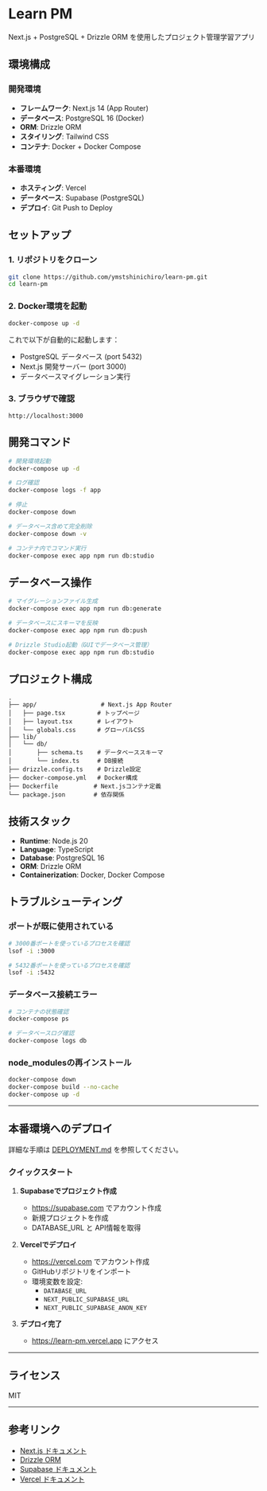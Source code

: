 # Learn PM

Next.js + PostgreSQL + Drizzle ORM を使用したプロジェクト管理学習アプリ

## 環境構成

### 開発環境
- **フレームワーク**: Next.js 14 (App Router)
- **データベース**: PostgreSQL 16 (Docker)
- **ORM**: Drizzle ORM
- **スタイリング**: Tailwind CSS
- **コンテナ**: Docker + Docker Compose

### 本番環境
- **ホスティング**: Vercel
- **データベース**: Supabase (PostgreSQL)
- **デプロイ**: Git Push to Deploy

## セットアップ

### 1. リポジトリをクローン

```bash
git clone https://github.com/ymstshinichiro/learn-pm.git
cd learn-pm
```

### 2. Docker環境を起動

```bash
docker-compose up -d
```

これで以下が自動的に起動します：
- PostgreSQL データベース (port 5432)
- Next.js 開発サーバー (port 3000)
- データベースマイグレーション実行

### 3. ブラウザで確認

```
http://localhost:3000
```

## 開発コマンド

```bash
# 開発環境起動
docker-compose up -d

# ログ確認
docker-compose logs -f app

# 停止
docker-compose down

# データベース含めて完全削除
docker-compose down -v

# コンテナ内でコマンド実行
docker-compose exec app npm run db:studio
```

## データベース操作

```bash
# マイグレーションファイル生成
docker-compose exec app npm run db:generate

# データベースにスキーマを反映
docker-compose exec app npm run db:push

# Drizzle Studio起動（GUIでデータベース管理）
docker-compose exec app npm run db:studio
```

## プロジェクト構成

```
.
├── app/                  # Next.js App Router
│   ├── page.tsx         # トップページ
│   ├── layout.tsx       # レイアウト
│   └── globals.css      # グローバルCSS
├── lib/
│   └── db/
│       ├── schema.ts    # データベーススキーマ
│       └── index.ts     # DB接続
├── drizzle.config.ts    # Drizzle設定
├── docker-compose.yml   # Docker構成
├── Dockerfile          # Next.jsコンテナ定義
└── package.json        # 依存関係
```

## 技術スタック

- **Runtime**: Node.js 20
- **Language**: TypeScript
- **Database**: PostgreSQL 16
- **ORM**: Drizzle ORM
- **Containerization**: Docker, Docker Compose

## トラブルシューティング

### ポートが既に使用されている

```bash
# 3000番ポートを使っているプロセスを確認
lsof -i :3000

# 5432番ポートを使っているプロセスを確認
lsof -i :5432
```

### データベース接続エラー

```bash
# コンテナの状態確認
docker-compose ps

# データベースログ確認
docker-compose logs db
```

### node_modulesの再インストール

```bash
docker-compose down
docker-compose build --no-cache
docker-compose up -d
```

---

## 本番環境へのデプロイ

詳細な手順は [DEPLOYMENT.md](DEPLOYMENT.md) を参照してください。

### クイックスタート

1. **Supabaseでプロジェクト作成**
   - https://supabase.com でアカウント作成
   - 新規プロジェクトを作成
   - DATABASE_URL と API情報を取得

2. **Vercelでデプロイ**
   - https://vercel.com でアカウント作成
   - GitHubリポジトリをインポート
   - 環境変数を設定:
     - `DATABASE_URL`
     - `NEXT_PUBLIC_SUPABASE_URL`
     - `NEXT_PUBLIC_SUPABASE_ANON_KEY`

3. **デプロイ完了**
   - https://learn-pm.vercel.app にアクセス

---

## ライセンス

MIT

---

## 参考リンク

- [Next.js ドキュメント](https://nextjs.org/docs)
- [Drizzle ORM](https://orm.drizzle.team/docs/overview)
- [Supabase ドキュメント](https://supabase.com/docs)
- [Vercel ドキュメント](https://vercel.com/docs)
